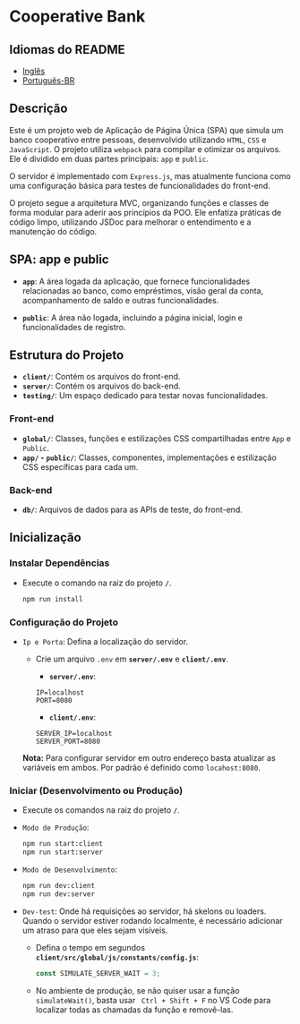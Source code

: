 # Cooperative Bank

## Idiomas do README

- [Inglês](README.md)
- [Português-BR](README-pt.md)

## Descrição

Este é um projeto web de Aplicação de Página Única (SPA) que simula um banco cooperativo entre pessoas, desenvolvido utilizando `HTML`, `CSS` e `JavaScript`. O projeto utiliza `webpack` para compilar e otimizar os arquivos. Ele é dividido em duas partes principais: `app` e `public`.

O servidor é implementado com `Express.js`, mas atualmente funciona como uma configuração básica para testes de funcionalidades do front-end.

O projeto segue a arquitetura MVC, organizando funções e classes de forma modular para aderir aos princípios da POO. Ele enfatiza práticas de código limpo, utilizando JSDoc para melhorar o entendimento e a manutenção do código.

## SPA: app e public

- **`app`**: A área logada da aplicação, que fornece funcionalidades relacionadas ao banco, como empréstimos, visão geral da conta, acompanhamento de saldo e outras funcionalidades.

- **`public`**: A área não logada, incluindo a página inicial, login e funcionalidades de registro.

## Estrutura do Projeto

- **`client/`**: Contém os arquivos do front-end.
- **`server/`**: Contém os arquivos do back-end.
- **`testing/`**: Um espaço dedicado para testar novas funcionalidades.

### Front-end

- **`global/`**: Classes, funções e estilizações CSS compartilhadas entre `App` e `Public`.
- **`app/` - `public/`**: Classes, componentes, implementações e estilização CSS específicas para cada um.

### Back-end

- **`db/`**: Arquivos de dados para as APIs de teste, do front-end.

## Inicialização

### Instalar Dependências

- Execute o comando na raiz do projeto **`/`**.
  ```bash
  npm run install
  ```

### Configuração do Projeto

- `Ip e Porta`: Defina a localização do servidor.

  - Crie um arquivo `.env` em **`server/.env`** e **`client/.env`**.

    - **`server/.env`**:

    ```
    IP=localhost
    PORT=8080
    ```

    - **`client/.env`**:

    ```
    SERVER_IP=localhost
    SERVER_PORT=8080
    ```

  **Nota:** Para configurar servidor em outro endereço basta atualizar as variáveis em ambos. Por padrão é definido como `locahost:8080`.

### Iniciar (Desenvolvimento ou Produção)

- Execute os comandos na raiz do projeto **`/`**.

- `Modo de Produção`:

  ```bash
  npm run start:client
  npm run start:server
  ```

- `Modo de Desenvolvimento`:

  ```bash
  npm run dev:client
  npm run dev:server
  ```

- `Dev-test`: Onde há requisições ao servidor, há skelons ou loaders. Quando o servidor estiver rodando localmente, é necessário adicionar um atraso para que eles sejam visíveis.

  - Defina o tempo em segundos **`client/src/global/js/constants/config.js`**:

    ```js
    const SIMULATE_SERVER_WAIT = 3;
    ```

  - No ambiente de produção, se não quiser usar a função `simulateWait()`, basta usar ` Ctrl + Shift + F` no VS Code para localizar todas as chamadas da função e removê-las.
